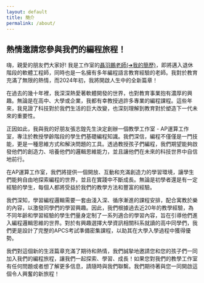 ```yaml
---
layout: default
title: 簡介
permalink: /about/
---
```


## 熱情邀請您參與我們的編程旅程！

嗨，親愛的朋友們大家好! 我是工作室的[聶羽鵬老師(➔我的簡歷)]({{site.baseurl}}/aboutme)，即將邁入退休階段的軟體工程師，同時也是一名擁有多年編程語言教育經驗的老師。我對於教育充滿了無限的熱情，而2024年初，我將開啟人生中的全新篇章！

在過去的幾十年裡，我深深熱愛著軟體開發的世界，也對教育事業抱有濃厚的興趣。無論是在高中、大學或企業，我都有幸教授過許多專業的編程課程。這些年來，我見證了科技對於我們生活的巨大改變，也深刻理解到教育對於塑造下一代未來的重要性。

正因如此，我與我的好朋友張志鍠先生決定創辦一個教學工作室 - AP運算工作室，專注於教授學齡階段的學生們基礎編程知識。我們深信，編程不僅僅是一門技能，更是一種思維方式和解決問題的工具。透過教授孩子們編程，我們期望能夠啟發他們的創造力、培養他們的邏輯思維能力，並且讓他們在未來的科技世界中自信地前行。

在AP運算工作室，我們將提供一個開放、互動和充滿創造力的學習環境，讓學生們能夠自由地探索編程的世界，並且在實踐中不斷成長。無論是初學者還是有一定經驗的學生，每個人都將受益於我們的教學方法和豐富的經驗。

我們深知，學習編程邏輯需要一套由淺入深、循序漸進的課程安排，配合寓教於樂的內容，以激發同學們的學習興趣。因此，我們根據過去近20年的教學經驗，為不同年齡和學習經驗的學生們量身定制了一系列適合的學習內容，旨在引導他們進入編程邏輯思維的世界。對於有興趣選擇大學資訊相關科系就讀的高中同學們，我們更是設計了完整的APCS考試準備密集課程，以助其在大學入學過程中獲得優勢。

我們對這個新的生涯篇章充滿了期待和熱情，我們誠摯地邀請您和您的孩子們一同加入我們的編程旅程，讓我們一起探索、學習、成長！如果您對我們的教學工作室有任何問題或者想了解更多信息，請隨時與我們聯繫。我們期待著與您一同開啟這個令人興奮的新旅程！

